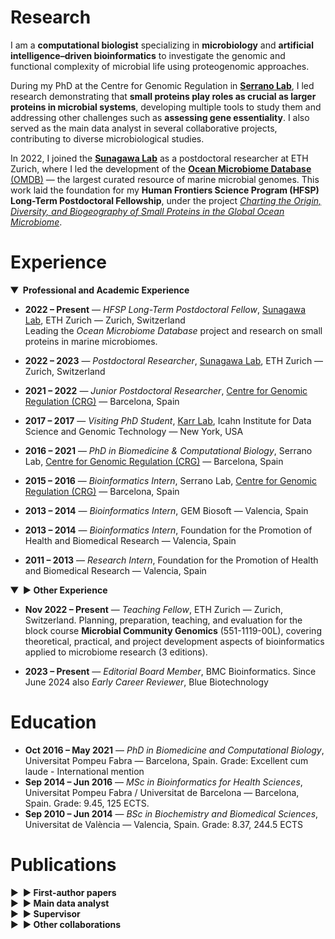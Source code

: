 # Research 

<!---
<img style="float: left; width: 15%; height: auto" src="./profile_image.jpeg">
-->

I am a **computational biologist** specializing in **microbiology** and **artificial intelligence–driven bioinformatics** to investigate the genomic and functional complexity of microbial life using proteogenomic approaches.  

During my PhD at the Centre for Genomic Regulation in [**Serrano Lab**](http://serranolab.crg.eu/), I led research demonstrating that **small proteins play roles as crucial as larger proteins in microbial systems**, developing multiple tools to study them and addressing other challenges such as **assessing gene essentiality**. I also served as the main data analyst in several collaborative projects, contributing to diverse microbiological studies.  

In 2022, I joined the [**Sunagawa Lab**](https://micro.biol.ethz.ch/research/sunagawa.html) as a postdoctoral researcher at ETH Zurich, where I led the development of the [**Ocean Microbiome Database** (OMDB)](https://omdb.microbiomics.io/repository/ocean/) — the largest curated resource of marine microbial genomes. This work laid the foundation for my **Human Frontiers Science Program (HFSP) Long-Term Postdoctoral Fellowship**, under the project *[Charting the Origin, Diversity, and Biogeography of Small Proteins in the Global Ocean Microbiome](https://www.hfsp.org/awardees/awards?field_award_type_target_id=92&field_award_year_target_id%5B%5D=399&field_countries_target_id=SWITZERLAND&field_nationalities_target_id=SPAIN+%28310%29)*.


# Experience

<style>
  summary {
    cursor: pointer;
    list-style: none;
  }
  /* Hide default marker */
  summary::-webkit-details-marker {
    display: none;
  }
  /* Add custom arrow */
  summary::before {
    content: "▶"; /* right-pointing triangle */
    display: inline-block;
    margin-right: 0.5em;
    transition: transform 0.2s ease;
  }
  /* Rotate arrow when open */
  details[open] > summary::before {
    transform: rotate(90deg);
  }
</style>

<details open>
  <summary><strong>Professional and Academic Experience</strong></summary>

  - **2022 – Present** — *HFSP Long-Term Postdoctoral Fellow*, [Sunagawa Lab](https://www.sunagawa.ethz.ch), ETH Zurich — Zurich, Switzerland  
    Leading the *Ocean Microbiome Database* project and research on small proteins in marine microbiomes.

  - **2022 – 2023** — *Postdoctoral Researcher*, [Sunagawa Lab](https://www.sunagawa.ethz.ch), ETH Zurich — Zurich, Switzerland

  - **2021 – 2022** — *Junior Postdoctoral Researcher*, [Centre for Genomic Regulation (CRG)](http://serranolab.crg.eu/) — Barcelona, Spain

  - **2017 – 2017** — *Visiting PhD Student*, [Karr Lab](https://karrlab.org), Icahn Institute for Data Science and Genomic Technology — New York, USA

  - **2016 – 2021** — *PhD in Biomedicine & Computational Biology*, Serrano Lab, [Centre for Genomic Regulation (CRG)](http://serranolab.crg.eu/) — Barcelona, Spain

  - **2015 – 2016** — *Bioinformatics Intern*, Serrano Lab, [Centre for Genomic Regulation (CRG)](http://serranolab.crg.eu/) — Barcelona, Spain

  - **2013 – 2014** — *Bioinformatics Intern*, GEM Biosoft — Valencia, Spain

  - **2013 – 2014** — *Bioinformatics Intern*, Foundation for the Promotion of Health and Biomedical Research — Valencia, Spain

  - **2011 – 2013** — *Research Intern*, Foundation for the Promotion of Health and Biomedical Research — Valencia, Spain

</details>


<details open>
<summary><strong>▶ Other Experience</strong></summary>

- **Nov 2022 – Present** — *Teaching Fellow*, ETH Zurich — Zurich, Switzerland. Planning, preparation, teaching, and evaluation for the block course **Microbial Community Genomics** (551-1119-00L), covering theoretical, practical, and project development aspects of bioinformatics applied to microbiome research (3 editions).

- **2023 – Present** — *Editorial Board Member*, BMC Bioinformatics. Since June 2024 also *Early Career Reviewer*, Blue Biotechnology

</details>


# Education

- **Oct 2016 – May 2021** — *PhD in Biomedicine and Computational Biology*, Universitat Pompeu Fabra — Barcelona, Spain. Grade: Excellent cum laude - International mention
- **Sep 2014 – Jun 2016** — *MSc in Bioinformatics for Health Sciences*, Universitat Pompeu Fabra / Universitat de Barcelona — Barcelona, Spain. Grade: 9.45, 125 ECTS. 
- **Sep 2010 – Jun 2014** — *BSc in Biochemistry and Biomedical Sciences*, Universitat de València — Valencia, Spain. Grade: 8.37, 244.5 ECTS


# Publications

<details>
<summary><strong>▶ First-author papers</strong></summary>

- "**The natural diversity of *E. coli* transporter-dependent capsules**" — Carine Roese Mores, Samuel Miravet-Verde, ..., Shinichi Sunagawa, Timothy G. Keys. *bioRxiv*, 2025 (07 Aug 2025). [📄 Link](https://doi.org/10.1101/2025.08.07.669119)

- "**Quantitative essentiality in a reduced genome: a functional, regulatory and structural fitness map**" — Samuel Miravet-Verde, Raul Burgos, ..., Luis Serrano. *bioRxiv*, 2025 (06 Feb 2025). [📄 Link](https://doi.org/10.1101/2025.02.06.636790)

- "**ProTInSeq: transposon insertion tracking by ultra-deep DNA sequencing to identify translated large and small ORFs**" — Samuel Miravet-Verde, Riccardo Mazzolini, ..., Maria Lluch-Senar, Luis Serrano. *Nature Communications*, 2024 (12 Feb 2024). [📄 Link](https://www.nature.com/articles/s41467-024-46112-2)

- "**FASTQINS and ANUBIS: two bioinformatic tools to explore facts and artifacts in transposon sequencing and essentiality studies**" — Samuel Miravet-Verde, Raul Burgos, ..., Maria Lluch-Senar, Luis Serrano. *Nucleic Acids Research*, 2020 (21 Sep 2020). [📄 Link](https://academic.oup.com/nar/article/48/17/e102/5894413)

- "**Unraveling the hidden universe of small proteins in bacterial genomes**" — Samuel Miravet-Verde, Toni Ferrar, ..., Luis Serrano, Maria Lluch-Senar. *Molecular Systems Biology*, 2019 (20 Feb 2019). [📄 Link](https://www.embopress.org/doi/full/10.15252/msb.20188290)

- "**Alternative transcriptional regulation in genome-reduced bacteria**" — Samuel Miravet-Verde, Victor Lloréns-Rico, Luis Serrano. *Current Opinion in Microbiology*, 2017 (Oct 2017). [📄 Link](https://www.sciencedirect.com/science/article/pii/S1369527417300723)

</details>

<details>
<summary><strong>▶ Main data analyst</strong></summary>

- "**SURE editing: combining oligo-recombineering and programmable insertion/deletion of selection markers to efficiently edit the *Mycoplasma pneumoniae* genome**" — Carlos Piñero-Lambea, Eva Garcia-Ramallo, Samuel Miravet-Verde, ..., Maria Lluch-Senar, Luis Serrano. *Nucleic Acids Research*, 2022 (15 Dec 2022). [📄 Link](https://doi.org/10.1093/nar/gkac1132)

- "**LoxTnSeq: random transposon insertions combined with cre/lox recombination and counterselection to generate large random genome reductions**" — Daniel Shaw, Samuel Miravet-Verde, ..., Maria Lluch-Senar, Luis Serrano. *Microbial Biotechnology*, 2021 (Nov 2021). [📄 Link](https://doi.org/10.1111/1751-7915.13894)

- "**Inferring active metabolic pathways from proteomics and essentiality data**" — Adrián Montero-Blay, Samuel Miravet-Verde, ..., Maria Lluch-Senar, Luis Serrano. *Cell Reports*, 2020 (02 Jun 2020). [📄 Link](https://doi.org/10.1016/j.celrep.2020.107722)

- "**SynMyco transposon: engineering transposon vectors for efficient transformation of minimal genomes**" — Adrián Montero-Blay, Samuel Miravet-Verde, ..., Maria Lluch-Senar, Luis Serrano. *DNA Research*, 2019 (01 Aug 2019). [📄 Link](https://doi.org/10.1093/dnares/dsz015)

</details>

<details>
<summary><strong>▶ Supervisor</strong></summary>

- "**Using single-cell perturbation screens to decode the regulatory architecture of splicing factor programs**" — Miquel Anglada-Girotto, Samuel Miravet-Verde, Luis Serrano. *bioRxiv*, 2025 (07 Feb 2025). [📄 Link](https://doi.org/10.1101/2025.02.07.637061)

- "**Exon inclusion signatures enable accurate estimation of splicing factor activity**" — Miquel Anglada-Girotto, Daniel F. Moakley, ..., Samuel Miravet-Verde, ..., Luis Serrano. *Nature Communications*, 2024 (25 Mar 2024). [📄 Link](https://pmc.ncbi.nlm.nih.gov/articles/PMC11230296/)

- "**In silico RNA isoform screening to identify potential cancer driver exons with therapeutic applications**" — Miquel Anglada-Girotto, Laura Ciampi, ..., Samuel Miravet-Verde, ..., Luis Serrano. *Nature Communications*, 2024 (26 Dec 2024). [📄 Link](https://doi.org/10.1038/s41467-024-44468-7)

- "**robustica: customizable robust independent component analysis**" — Miquel Anglada-Girotto, Samuel Miravet-Verde, ..., Stephen A. Head. *BMC Bioinformatics*, 2022 (16 Aug 2022). [📄 Link](https://doi.org/10.1186/s12859-022-04847-6)

</details>

<details>
<summary><strong>▶ Other collaborations</strong></summary>

- "**Genome-resolved diversity and biosynthetic potential of the coral reef microbiome**" — Lucas Paoli, Fabienne Wiederkehr, ..., Samuel Miravet-Verde, ..., Shinichi Sunagawa. *bioRxiv*, 2024 (18 Aug 2024). [📄 Link](https://doi.org/10.1101/2024.08.18.608444)

- "**Extensive data mining uncovers novel diversity among members of the rare biosphere within the Thermoplasmatota**" — Mara D. Maeke, Xiuran Yin, ..., Samuel Miravet-Verde, ..., Christiane Hassenrück. *Microbiome*, 2025 (03 Aug 2025). [📄 Link](https://microbiomejournal.biomedcentral.com/articles/10.1186/s40168-025-02140-8)

- "**The mOTUs online database provides web-accessible genomic context to taxonomic profiling of microbial communities**" — Marija Dmitrijeva, Hans-Joachim Ruscheweyh, ..., Samuel Miravet-Verde, ..., Shinichi Sunagawa. *Nucleic Acids Research*, 2025 (06 Jan 2025). [📄 Link](https://academic.oup.com/nar/article/53/D1/D797/7889250?login=true)

- "**Engineering *Mycoplasma pneumoniae* to bypass the association with Guillain-Barré syndrome**" — Alicia Broto, Carlos Piñero-Lambea, ..., Samuel Miravet-Verde, ..., Luis Serrano. *Microbes and Infection*, 2024 (15 Jul 2024). [📄 Link](https://doi.org/10.1016/j.micinf.2024.105342)

- "**Specialization of the photoreceptor transcriptome by Srrm3-dependent microexons is required for outer segment maintenance and vision**" — Laura Ciampi, Federica Mantica, ..., Samuel Miravet-Verde, ..., Manuel Irimia. *PNAS*, 2022 (19 Jul 2022). [📄 Link](https://doi.org/10.1073/pnas.2117090119)

- "**A genetic toolkit and gene switches to limit *Mycoplasma* growth for biosafety applications**" — Alicia Broto, Emanuele Gaspari, Samuel Miravet-Verde, ..., Luis Serrano. *Nature Communications*, 2022 (08 Apr 2022). [📄 Link](https://doi.org/10.1038/s41467-022-29529-4)

- "**The role of clonal communication and heterogeneity in breast cancer**" — Ana Martín-Pardillos, Ángela Valls Chiva, ..., Samuel Miravet-Verde, ..., Santiago Ramón y Cajal. *BMC Cancer*, 2019 (10 Jul 2019). [📄 Link](https://doi.org/10.1186/s12885-019-5840-6)

- "**High frequencies of antibiotic resistance genes in infants' meconium and early fecal samples**" — Maria José Gosalbes, Yolanda Vallès, ..., Samuel Miravet-Verde, ..., Maria Pilar Francino. *Journal of Developmental Origins of Health and Disease*, 2016 (06 Feb 2016). [📄 Link](https://doi.org/10.1017/S2040174415007832)

- "**Engineering bacteria to form a biofilm and induce clumping in *Caenorhabditis elegans***" — Pablo Dorado-Morales, Antonio Iglesias, ..., Samuel Miravet-Verde, ..., Manuel Porcar. *ACS Synthetic Biology*, 2014 (15 Dec 2014). [📄 Link](https://doi.org/10.1021/sb500039k)

</details>

